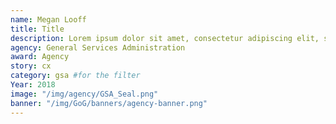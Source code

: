```yaml
---
name: Megan Looff
title: Title
description: Lorem ipsum dolor sit amet, consectetur adipiscing elit, sed do eiusmod tempor incididunt ut labore et dolore magna aliqua.
agency: General Services Administration
award: Agency
story: cx
category: gsa #for the filter
Year: 2018
image: "/img/agency/GSA_Seal.png"
banner: "/img/GoG/banners/agency-banner.png"
---
```

